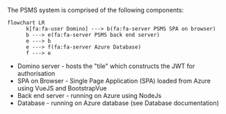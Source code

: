 The PSMS system is comprised of the following components:

```mermaid
flowchart LR
      k[fa:fa-user Domino] ---> b(fa:fa-server PSMS SPA on browser)
      b ---> e(fa:fa-server PSMS back end server)
      e ---> b
      e ---> f(fa:fa-server Azure Database)
      f ---> e
```

* Domino server - hosts the "tile" which constructs the JWT for authorisation
* SPA on Browser - Single Page Application (SPA) loaded from Azure using VueJS and BootstrapVue
* Back end server - running on Azure using NodeJs
* Database - running on Azure database (see Database documentation)
